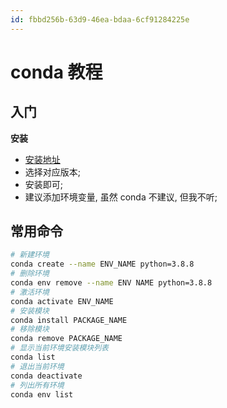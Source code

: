 ```yaml
---
id: fbbd256b-63d9-46ea-bdaa-6cf91284225e
---
```

# conda 教程

## 入门

**安装**

- [安装地址](https://github.com/conda-forge/miniforge)
- 选择对应版本;
- 安装即可;
- 建议添加环境变量, 虽然 conda 不建议, 但我不听;

## 常用命令

```bash
# 新建环境
conda create --name ENV_NAME python=3.8.8
# 删除环境
conda env remove --name ENV NAME python=3.8.8
# 激活环境
conda activate ENV_NAME
# 安装模块
conda install PACKAGE_NAME
# 移除模块
conda remove PACKAGE_NAME
# 显示当前环境安装模块列表
conda list
# 退出当前环境
conda deactivate
# 列出所有环境
conda env list
```

